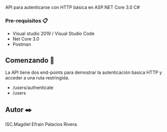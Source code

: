 API para autenticarse con HTTP básica en ASP.NET Core 3.0 C#


### Pre-requisitos 📋

* Visual studio 2019 / Visual Studio Code
* Net Core 3.0
* Postman

## Comenzando 🚀
La API tiene dos end-points para demostrar la autenticación basica HTTP  y acceder a una ruta restringida.

* /users/authenticate
* /users


## Autor ✒️

ISC.Magdiel Efrain Palacios Rivera.
